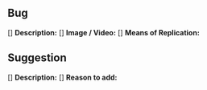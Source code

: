 ## Bug
[] **Description:**
[] **Image / Video:**
[] **Means of Replication:**

## Suggestion
[] **Description:**
[] **Reason to add:**

